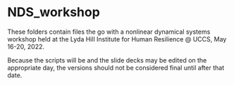 # NDS_workshop

These folders contain files the go with a nonlinear dynamical systems workshop held at the Lyda Hill Institute for Human Resilience @ UCCS, May 16-20, 2022.

Because the scripts will be and the slide decks may be edited on the appropriate day, the versions should not be considered final until after that date.
